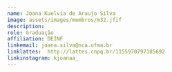 ```yaml
---
name: Joana Kuelvia de Araujo Silva
image: assets/images/membros/m32.jfif
description: 
role: Graduação
affiliation: DEINF
linkemail: joana.silva@nca.ufma.br
linklattes:  http://lattes.cnpq.br/1155970797185692
linkinstagram: kjoanaa_
---
```



